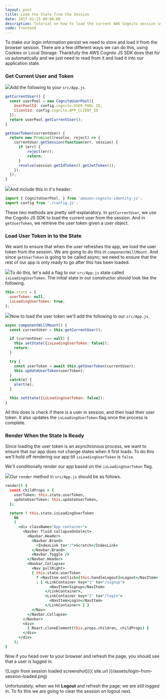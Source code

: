 ```yaml
---
layout: post
title: Load the State from the Session
date: 2017-01-15 00:00:00
description: Tutorial on how to load the current AWS Cognito session user ID token in your React.js app.
code: frontend
---
```


To make our login information persist we need to store and load it from the browser session. There are a few different ways we can do this, using Cookies or Local Storage. Thankfully the AWS Cognito JS SDK does that for us automatically and we just need to read from it and load it into our application state.

### Get Current User and Token

<img class="code-marker" src="{{ site.url }}/assets/s.png" />Add the following to your `src/App.js`.

``` javascript
getCurrentUser() {
  const userPool = new CognitoUserPool({
    UserPoolId: config.cognito.USER_POOL_ID,
    ClientId: config.cognito.APP_CLIENT_ID
  });
  return userPool.getCurrentUser();
}

getUserToken(currentUser) {
  return new Promise((resolve, reject) => {
    currentUser.getSession(function(err, session) {
      if (err) {
          reject(err);
          return;
      }
      resolve(session.getIdToken().getJwtToken());
    });
  });
}
```

<img class="code-marker" src="{{ site.url }}/assets/s.png" />And include this in it's header:

``` javascript
import { CognitoUserPool, } from 'amazon-cognito-identity-js';
import config from './config.js';
```

These two methods are pretty self-explanatory. In `getCurrentUser`, we use the Cognito JS SDK to load the current user from the session. And in `getUserToken`, we retrieve the user token given a user object.

### Load User Token in to the State

We want to ensure that when the user refreshes the app, we load the user token from the session. We are going to do this in `componentWillMount`. And since `getUserToken` is going to be called async; we need to ensure that the rest of our app is only ready to go after this has been loaded.

<img class="code-marker" src="{{ site.url }}/assets/s.png" />To do this, let's add a flag to our `src/App.js` state called `isLoadingUserToken`. The initial state in our constructor should look like the following.

``` javascript
this.state = {
  userToken: null,
  isLoadingUserToken: true,
};
```

<img class="code-marker" src="{{ site.url }}/assets/s.png" />Now to load the user token we'll add the following to our `src/App.js`.

``` javascript
async componentWillMount() {
  const currentUser = this.getCurrentUser();

  if (currentUser === null) {
    this.setState({isLoadingUserToken: false});
    return;
  }

  try {
    const userToken = await this.getUserToken(currentUser);
    this.updateUserToken(userToken);
  }
  catch(e) {
    alert(e);
  }

  this.setState({isLoadingUserToken: false});
}
```

All this does is check if there is a user in session, and then load their user token. It also updates the `isLoadingUserToken` flag once the process is complete.

### Render When the State Is Ready

Since loading the user token is an asynchronous process, we want to ensure that our app does not change states when it first loads. To do this we'll hold off rendering our app till `isLoadingUserToken` is `false`.

We'll conditionally render our app based on the `isLoadingUserToken` flag.

<img class="code-marker" src="{{ site.url }}/assets/s.png" />Our `render` method in `src/App.js` should be as follows.

``` coffee
render() {
  const childProps = {
    userToken: this.state.userToken,
    updateUserToken: this.updateUserToken,
  };

  return ! this.state.isLoadingUserToken
    &&
    (
      <div className="App container">
        <Navbar fluid collapseOnSelect>
          <Navbar.Header>
            <Navbar.Brand>
              <IndexLink to="/">Scratch</IndexLink>
            </Navbar.Brand>
            <Navbar.Toggle />
          </Navbar.Header>
          <Navbar.Collapse>
            <Nav pullRight>
            { this.state.userToken
              ? <NavItem onClick={this.handleLogout}>Logout</NavItem>
              : [ <LinkContainer key="1" to="/signup">
                    <NavItem>Signup</NavItem>
                  </LinkContainer>,
                  <LinkContainer key="2" to="/login">
                    <NavItem>Login</NavItem>
                  </LinkContainer> ] }
            </Nav>
          </Navbar.Collapse>
        </Navbar>
        <div>
          { React.cloneElement(this.props.children, childProps) }
        </div>
      </div>
    );
}
```

Now if you head over to your browser and refresh the page, you should see that a user is logged in.

![Login from session loaded screenshot]({{ site.url }}/assets/login-from-session-loaded.png)

Unfortunately, when we hit **Logout** and refresh the page; we are still logged in. To fix this we are going to clear the session on logout next.
